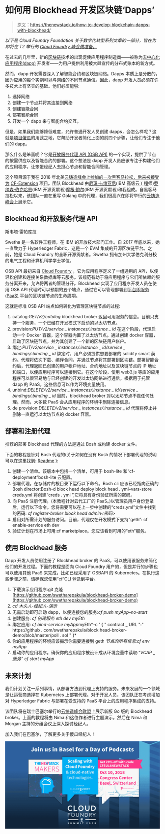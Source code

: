 # 如何用 Blockhead 开发区块链‘Dapps’

> 原文：<https://thenewstack.io/how-to-develop-blockchain-dapps-with-blockhead/>

*以下是 Cloud Foundry Foundation 关于数字化转型系列文章的一部分，旨在为即将在 T2 举行的 [Cloud Foundry 峰会做准备。](https://www.cloudfoundry.org/event/eusummit2018/)*

在过去的几年里，新的[区块链](https://en.wikipedia.org/wiki/Blockchain)技术的出现促使应用程序制造商——被称为[去中心化应用程序(dapp)](https://github.com/ethereum/wiki/wiki/Decentralized-apps-(dapps)) 开发者——为用户提供利用被大肆宣传的分布式账本的新方式。

然而，dapp 开发需要深入了解智能合约和区块链网络。Dapps 本质上是分散的，因为应用的每个实例可以与网络的不同节点通信。因此，dapp 开发人员必须在许多技术上有坚实的基础。他们必须能够:

1.  选择网络
2.  创建一个节点并将其连接到网络
3.  创建智能合同
4.  部署智能合同
5.  开发一个 dapp 来与智能合约交互。

但是，如果我们能够降低难度，允许普通开发人员创建 dapps，会怎么样呢？这就是[项目傻瓜](https://www.cloudfoundry.org/blog/cloud-foundry-summit-hackathon-project-blockhead/)的用武之地，它帮助开发者简化上面的前四个步骤，让他们专注于他们的 dapp。

那么什么是笨蛋呢？它是[开放服务代理 API (OSB API)](https://github.com/openservicebrokerapi/servicebroker) 的一个实现，提供了节点的按需供应以及智能合约的部署。这个想法是 dapp 开发人员应该专注于构建他们的应用程序，让笨蛋经纪人去担心节点和智能合同管理。

这个项目源于我在 2018 年北美[云铸造峰会上参加的一次黑客马拉松，后来被接受为](https://www.cloudfoundry.org/event/nasummit2018/) [CF-Extension](https://github.com/cloudfoundry/pmc-notes/blob/master/Extensions/2018/08-27-2018.md) 项目。团队 Blockhead 由[尼玛·卡维亚尼](https://www.linkedin.com/in/nimakaviani/)(IBM 高级云工程师)[乔纳森·伯克哈恩](https://www.linkedin.com/in/jonathan-berkhahn-285779103/)(IBM 开源贡献者)[摩根·鲍尔](https://www.linkedin.com/in/morganbauer/)(IBM 开源贡献者)和我组成。自黑客马拉松以来，该团队一直在重写 Golang 中的代理，我们很高兴在即将举行的[云铸造峰会](https://www.cloudfoundry.org/event/eusummit2018/)上展示它。

## Blockhead 和开放服务代理 API

斯韦塔·雷帕库拉

Swetha 是一名软件工程师，在 IBM 的开放技术部门工作。自 2017 年底以来，她一直致力于 Hyperledger Fabric，这是一个 EVM 集成的开源区块链平台。之前，她是 Cloud Foundry 的全职开源贡献者。Swetha 拥有加州大学伯克利分校的电气工程和计算机科学学士学位。

OSB API 最初来自 [Cloud Foundry](https://www.cloudfoundry.org/) ，它为应用程序定义了一组通用的 API，以便轻松创建和连接关系数据库等云服务。该规范有助于将应用程序与它们所依赖的服务分离开来，允许将两者的管理分开。Blockhead 实现了应用程序开发人员在使用 OSB API 代理时可以预期的五个端点，通过它可以管理部署到[平台即服务(PaaS)](https://searchcloudcomputing.techtarget.com/definition/Platform-as-a-Service-PaaS) 平台的区块链节点的生命周期。

这就是标准 OSB API 端点如何转化为管理区块链节点的过程:

1.  catalog:*GET/v2/catalog*
    blockhead broker 返回可用服务的信息。目前只支持一个服务，一个已经在开发模式下启动的以太坊节点。
2.  provision:*PUT/v2/service _ instances/:instance _ id*
    在这个阶段，代理启动一个 Docker 容器，这个容器内置了以太坊节点。通过创建 docker 容器，启动了区块链节点，并为其创建了一个新的区块链用户帐户。
3.  绑定:*PUT/v2/service _ instances/:instance _ id/service _ bindings/:binding _ id*
    绑定时，用户必须提供想要部署的 solidity smart 契约。代理将依次下载、编译合同，并通过节点将其部署到区块链。部署智能合约后，代理返回已创建的用户帐户地址、合约地址以及区块链节点的 IP 地址和端口，以便应用程序可以连接到它。在这个阶段，使用 web3.js 等库的应用程序可以很容易地与已经创建的开发以太坊网络进行通信。根据用于托管 dapp 的 PaaS，这些信息可以作为环境变量使用。
4.  unbind:*DELETE/v2/service _ instances/:instance _ id/service _ bindings/:binding _ id*
    目前，blockhead broker 对以太坊节点不做任何处理。然而，大多数 PaaS 会从应用程序的环境中删除连接信息。
5.  de provision:*DELETE/v2/service _ instances/:instance _ id*
    代理将停止并删除一直运行以太坊节点的 docker 容器。

## 部署和注册代理

推荐的部署 Blockhead 代理的方法是通过 Bosh 或构建 docker 文件。

下面的教程是针对 Bosh 代理的(关于如何在没有 Bosh 的情况下部署代理的说明可以在这里找到: [Readme](https://github.com/cloudfoundry-incubator/blockhead/blob/master/README.md) ):

1.  创建一个清单。该版本中包括一个清单，可用于 bosh-lite 和“cf-deployment”bosh-lite 云配置。
2.  部署代理。在存储库的根目录下运行以下命令。Bosh cli 应该已经指向正确的 Bosh director:Bosh-d block head deploy block head . yml–vars-store creds.yml
    将创建“creds . yml ”,它将具有身份验证所需的密码。
3.  向 PaaS 注册代理。(本教程针对云代工厂的 PaaS。)以管理员用户身份登录后，运行以下命令。您将需要可以在上一步中创建的“creds.yml”文件中找到的密码:
    *cf register-broker block head admin<密码>*
4.  启用对所需计划的服务访问。目前，代理仅在开发模式下支持“geth”:
    cf enable-service eth dev
5.  验证计划在市场上可用:cf marketplace。您应该看到可用的“eth”服务。

## 使用 Blockhead 服务

Dapp 开发人员使用注册了 Blockhead broker 的 PaaS，可以使用该服务来简化他们的开发过程。下面的教程是面向 Cloud Foundry 用户的，但是并行的步骤也可以使用其他 PaaS 来完成，比如已经采用了 OSBAPI 的 Kubernetes。在执行这些步骤之前，请确保您使用“cf”CLI 登录到平台。

1.  下载演示应用程序:git 克隆[https://github.com/swetharepakula/blockhead-broker-demo](https://github.com/swetharepakula/blockhead-broker-demo)
2.  *cd 木头人-经纪人-演示*
3.  无需启动即可启动 dapp，以便连接您的服务:*cf push myApp–no-start*
4.  创建服务:
    *cf 创建服务 eth dev myEth*
5.  绑定应用:
    *cf bind-service myApp*myEth*-c ' { " contract _ URL ":" https://github . com/swetharepakula/block head-broker-demo/blob/master/poll . sol " }*
6.  你的应用程序的环境应该揭示你需要连接到 geth *节点的所有信息:cf env myApp*
7.  启动你的应用程序。确保你的应用程序被设计成从环境变量中读取:*“VCAP _ 服务”*
    *cf start myApp*

## 未来计划

我们计划关注一系列事情，从部署方法到代理上支持的服务。未来发展的一个领域是让运营商选择在 Kubernetes 上部署代理。对于开发人员，该团队正在考虑增加对 Hyperledger Fabric 与部署在受支持的 PaaS 平台上的应用程序集成的支持。

该团队将在瑞士巴塞尔举行的[云铸造峰会欧盟](https://www.cloudfoundry.org/event/eusummit2018/)上展示新版 Go 版的 Blockhead broker。上面的教程将由 Nima 和这位作者进行主题演示，然后在 Nima 和 Morgan 主持的分组会议上深入探讨经纪人。

加入我们在巴塞尔，了解更多关于傻瓜经纪人！

![](img/3c28874669ffae10b9e381740ccdb2b0.png)

<svg xmlns:xlink="http://www.w3.org/1999/xlink" viewBox="0 0 68 31" version="1.1"><title>Group</title> <desc>Created with Sketch.</desc></svg>